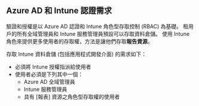 <!-- This include is part of the Intune Data Warehouse documentation. -->

## <a name="azure-ad-and-intune-credential-requirements"></a>Azure AD 和 Intune 認證需求

驗證和授權是以 Azure AD 認證和 Intune 角色型存取控制 (RBAC) 為基礎。 租用戶的所有全域管理員和 Intune 服務管理員預設可以存取資料倉儲。 使用 Intune 角色來提供更多使用者的存取權，方法是讓他們存取**報告資源**。

存取 Intune 資料倉儲 (包括應用程式開發介面) 的需求如下：

  -  必須將 Intune 授權指派給使用者
  -  使用者必須是下列其中一個：
      -  Azure AD 全域管理員
      -  Intune 服務管理員
      -  具有 [報表] 資源之角色型存取權的使用者